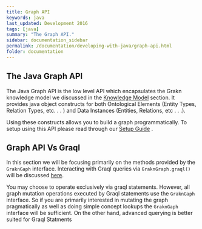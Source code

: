 ```yaml
---
title: Graph API
keywords: java
last_updated: Development 2016
tags: [java]
summary: "The Graph API."
sidebar: documentation_sidebar
permalink: /documentation/developing-with-java/graph-api.html
folder: documentation
---
```


## The Java Graph API

The Java Graph API is the low level API which encapsulates the Grakn knowledge model we discussed in the [Knowledge Model](../the-basics/grakn-knowledge-model.html) section.
It provides java object constructs for both Ontological Elements (Entity Types, Relation Types, etc. . . ) and Data Instances (Entities, Relations, etc . . .).

Using these constructs allows you to build a graph programmatically. 
To setup using this API please read through our [Setup Guide](../developing-with-java/development-setup.html) .

## Graph API Vs Graql

In this section we will be focusing primarily on the methods provided by the `GraknGaph` interface. 
Interacting with Graql queries via `GraknGraph.graql()` will be discussed [here](../developing-with-java/java-graql.html).

You may choose to operate exclusively via graql statements.
However, all graph mutation operations executed by Graql statements use the `GraknGaph` interface.
So if you are primarily interested in mutating the graph pragmatically as well as doing simple concept lookups the `GraknGaph` interface will be sufficient. 
On the other hand, advanced querying is better suited for Graql Statments

## 

